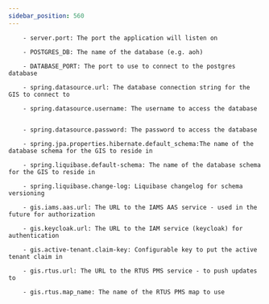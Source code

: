 ```yaml
---
sidebar_position: 560
---
```


        - server.port: The port the application will listen on

        - POSTGRES_DB: The name of the database (e.g. aoh)

        - DATABASE_PORT: The port to use to connect to the postgres database

        - spring.datasource.url: The database connection string for the GIS to connect to

        - spring.datasource.username: The username to access the database


        - spring.datasource.password: The password to access the database

        - spring.jpa.properties.hibernate.default_schema:The name of the database schema for the GIS to reside in

        - spring.liquibase.default-schema: The name of the database schema for the GIS to reside in

        - spring.liquibase.change-log: Liquibase changelog for schema versioning
     
        - gis.iams.aas.url: The URL to the IAMS AAS service - used in the future for authorization

        - gis.keycloak.url: The URL to the IAM service (keycloak) for authentication

        - gis.active-tenant.claim-key: Configurable key to put the active tenant claim in

        - gis.rtus.url: The URL to the RTUS PMS service - to push updates to

        - gis.rtus.map_name: The name of the RTUS PMS map to use



